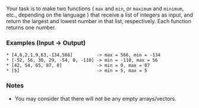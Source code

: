 Your task is to make two functions ( `max` and `min`, or `maximum` and `minimum`, etc., depending on the language ) that receive a list of integers as input, and return the largest and lowest number in that list, respectively. Each function returns one number.

### Examples (Input -> Output)

```
* [4,6,2,1,9,63,-134,566]         -> max = 566, min = -134
* [-52, 56, 30, 29, -54, 0, -110] -> min = -110, max = 56
* [42, 54, 65, 87, 0]             -> min = 0, max = 87
* [5]                             -> min = 5, max = 5
```

### Notes

- You may consider that there will not be any empty arrays/vectors.